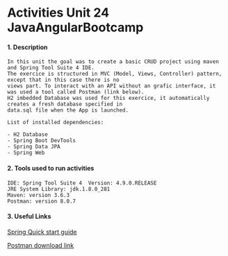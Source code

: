 # Activities Unit 24 JavaAngularBootcamp

#### 1. Description
```
In this unit the goal was to create a basic CRUD project using maven  and Spring Tool Suite 4 IDE. 
The exercice is structured in MVC (Model, Views, Controller) pattern, except that in this case there is no 
views part. To interact with an API without an grafic interface, it was used a tool called Postman (link below).
H2 imbedded Database was used for this exercice, it automatically creates a fresh database specified in 
data.sql file when the App is launched.

List of installed dependencies:

- H2 Database 
- Spring Boot DevTools
- Spring Data JPA
- Spring Web
```

#### 2. Tools used to run activities
```
IDE: Spring Tool Suite 4  Version: 4.9.0.RELEASE
JRE System Library: jdk.1.8.0_281  
Maven: version 3.6.3 
Postman: version 8.0.7
```
#### 3. Useful Links

[Spring Quick start guide](https://spring.io/quickstart)

[Postman download link](https://www.postman.com/downloads/)




